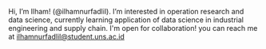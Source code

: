 Hi, I’m Ilham! (@ilhamnurfadlil). I’m interested in operation research and data science, currently learning application of data science in industrial engineering and supply chain. I'm open for collaboration! you can reach me at ilhamnurfadlil@student.uns.ac.id

<!---
ilhamnurfadlil/ilhamnurfadlil is a ✨ special ✨ repository because its `README.md` (this file) appears on your GitHub profile.
You can click the Preview link to take a look at your changes.
--->
